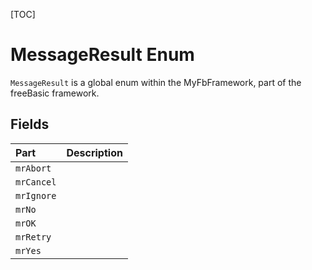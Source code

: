 [TOC]
# MessageResult Enum
`MessageResult` is a global enum within the MyFbFramework, part of the freeBasic framework.

## Fields
|Part|Description|
| :------------ | :------------ |
|`mrAbort`|||
|`mrCancel`|||
|`mrIgnore`|||
|`mrNo`|||
|`mrOK`|||
|`mrRetry`|||
|`mrYes`|||
